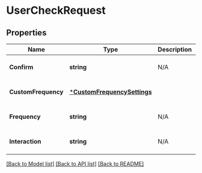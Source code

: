 # UserCheckRequest

## Properties
Name | Type | Description | Notes
------------ | ------------- | ------------- | -------------
**Confirm** | **string** | N/A | [optional] [default to null]
**CustomFrequency** | [***CustomFrequencySettings**](CustomFrequencySettings.md) |  | [optional] [default to null]
**Frequency** | **string** | N/A | [optional] [default to null]
**Interaction** | **string** | N/A | [optional] [default to null]

[[Back to Model list]](../README.md#documentation-for-models) [[Back to API list]](../README.md#documentation-for-api-endpoints) [[Back to README]](../README.md)


